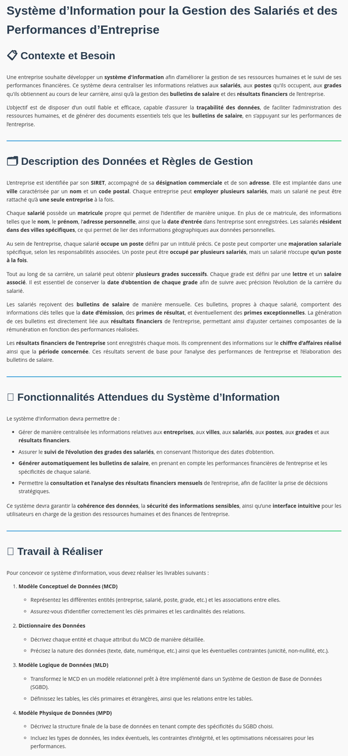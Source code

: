 <style>
/* Styles de base pour le document Markdown */
body {
    font-family: 'Open Sans', sans-serif;
    line-height: 1.6;
    max-width: 900px;
    padding: 2rem;
    color: #333;
    word-wrap: balance;
    background-color: #f9f9f9;
}


/* Titres */
h1, h2, h3, h4, h5, h6 {
    font-family: 'Poppins', sans-serif;
    color: #2c3e50;
    margin-top: 1rem;
    font-weight: 600;
}
h1 { font-size: 2rem; solid #3498db; }
h2 { font-size: 1.75rem;  solid #2ecc71; }
h3 { font-size: 1.25rem; color:#301d87; }
h4 { font-size: 1rem; color: #9b59b6; }

/* Liens */
a {
    color: #3498db;
    text-decoration: none;
    transition: all 0.3s ease;
}

a:hover {
    color: #2980b9;
}

/* Paragraphes et texte */
p {
    text-align: justify;
}

/* Listes */
ul, ol {
    padding-left: 2rem;
    margin-bottom: 1rem;
}

li {
    margin-bottom: 0.5rem;
}

/* Code */
code {
    background-color: #f8f9fa;
    padding: 0.2rem 0.4rem;
    border-radius: 4px;
    font-family: 'Fira Code', monospace;
    font-size: 0.9em;
    color: #e83e8c;
}

pre {
    background-color: #2c3e50;
    color: #ecf0f1;
    padding: 1rem;
    border-radius: 8px;
    overflow-x: auto;
    margin: 1.5rem 0;
}

pre code {
    background-color: transparent;
    color: inherit;
    padding: 0;
}

/* Blockquotes */
blockquote {
    border-left: 4px solid #3498db;
    margin: 1.5rem 0;
    padding: 1rem;
    background-color: #ecf0f1;
    font-style: italic;
}

/* Tables */
table {
    width: 100%;
    border-collapse: collapse;
    margin: 1.5rem 0;
}

th, td {
    padding: 0.75rem;
  border:1px solid lightgrey !important;
}

td{
}

th {
    background-color: #3498db;
    color: white;
}

tr:nth-child(even) {
    background-color: #f8f9fa;
}

/* Images */
img {
    max-width: 100%;
    height: auto;
    border-radius: 8px;
    margin: 1.5rem 0;
    box-shadow: 0 4px 6px rgba(0, 0, 0, 0.1);
}

/* Séparateur horizontal */
hr {
    border: 0;
    height: 2px;
    background: linear-gradient(to right, #3498db, #2ecc71);
    margin: 2rem 0;
}

/* Mise en évidence */
mark {
    background-color: #ffd700;
    padding: 0.2rem 0.4rem;
    border-radius: 4px;
}

/* Animations de transition */
* {
    transition: all 0.3s ease;
}

/* Media Queries pour la responsivité */
@media (max-width: 768px) {
    body {
        padding: 1rem;
    }
    
    h1 { font-size: 2rem; }
    h2 { font-size: 1.75rem; }
    h3 { font-size: 1.5rem; }
    h4 { font-size: 1.25rem; }
}

.module {
    font-size: 2.5rem;
    color: #f8f9fa;
    background-color: #3498db;
    text-align: center;
    padding: 0.5rem;
    margin: 1rem;
    border-radius: 8px;
    box-shadow: 0 4px 6px rgba(0, 0, 0, 0.1);
}

a{
    text-decoration: underline !important;
}
</style>




# **Système d’Information pour la Gestion des Salariés et des Performances d’Entreprise**  

## 📋 **Contexte et Besoin**  
Une entreprise souhaite développer un **système d'information** afin d’améliorer la gestion de ses ressources humaines et le suivi de ses performances financières. Ce système devra centraliser les informations relatives aux **salariés**, aux **postes** qu'ils occupent, aux **grades** qu'ils obtiennent au cours de leur carrière, ainsi qu’à la gestion des **bulletins de salaire** et des **résultats financiers** de l’entreprise.  

L’objectif est de disposer d’un outil fiable et efficace, capable d'assurer la **traçabilité des données**, de faciliter l’administration des ressources humaines, et de générer des documents essentiels tels que les **bulletins de salaire**, en s’appuyant sur les performances de l’entreprise.  

---

## 🗂️ **Description des Données et Règles de Gestion**  

L’entreprise est identifiée par son **SIRET**, accompagné de sa **désignation commerciale** et de son **adresse**. Elle est implantée dans une **ville** caractérisée par un **nom** et un **code postal**. Chaque entreprise peut **employer plusieurs salariés**, mais un salarié ne peut être rattaché qu’à **une seule entreprise** à la fois.  

Chaque **salarié** possède un **matricule** propre qui permet de l’identifier de manière unique. En plus de ce matricule, des informations telles que le **nom**, le **prénom**, l’**adresse personnelle**, ainsi que la **date d’entrée** dans l’entreprise sont enregistrées. Les salariés **résident dans des villes spécifiques**, ce qui permet de lier des informations géographiques aux données personnelles.  

Au sein de l’entreprise, chaque salarié **occupe un poste** défini par un intitulé précis. Ce poste peut comporter une **majoration salariale** spécifique, selon les responsabilités associées. Un poste peut être **occupé par plusieurs salariés**, mais un salarié n’occupe **qu’un poste à la fois**.  

Tout au long de sa carrière, un salarié peut obtenir **plusieurs grades successifs**. Chaque grade est défini par une **lettre** et un **salaire associé**. Il est essentiel de conserver la **date d’obtention de chaque grade** afin de suivre avec précision l’évolution de la carrière du salarié.  

Les salariés reçoivent des **bulletins de salaire** de manière mensuelle. Ces bulletins, propres à chaque salarié, comportent des informations clés telles que la **date d’émission**, des **primes de résultat**, et éventuellement des **primes exceptionnelles**. La génération de ces bulletins est directement liée aux **résultats financiers** de l’entreprise, permettant ainsi d'ajuster certaines composantes de la rémunération en fonction des performances réalisées.  

Les **résultats financiers de l’entreprise** sont enregistrés chaque mois. Ils comprennent des informations sur le **chiffre d’affaires réalisé** ainsi que la **période concernée**. Ces résultats servent de base pour l’analyse des performances de l’entreprise et l’élaboration des bulletins de salaire.  

---

## 🎯 **Fonctionnalités Attendues du Système d’Information**  
Le système d'information devra permettre de :  
- Gérer de manière centralisée les informations relatives aux **entreprises**, aux **villes**, aux **salariés**, aux **postes**, aux **grades** et aux **résultats financiers**.  
- Assurer le **suivi de l’évolution des grades des salariés**, en conservant l’historique des dates d’obtention.  
- **Générer automatiquement les bulletins de salaire**, en prenant en compte les performances financières de l’entreprise et les spécificités de chaque salarié.  
- Permettre la **consultation et l’analyse des résultats financiers mensuels** de l’entreprise, afin de faciliter la prise de décisions stratégiques.  

Ce système devra garantir la **cohérence des données**, la **sécurité des informations sensibles**, ainsi qu’une **interface intuitive** pour les utilisateurs en charge de la gestion des ressources humaines et des finances de l’entreprise.  

---

## 📝 **Travail à Réaliser**  

Pour concevoir ce système d'information, vous devez réaliser les livrables suivants :  

1. **Modèle Conceptuel de Données (MCD)**  
   - Représentez les différentes entités (entreprise, salarié, poste, grade, etc.) et les associations entre elles.  
   - Assurez-vous d’identifier correctement les clés primaires et les cardinalités des relations.  

2. **Dictionnaire des Données**  
   - Décrivez chaque entité et chaque attribut du MCD de manière détaillée.  
   - Précisez la nature des données (texte, date, numérique, etc.) ainsi que les éventuelles contraintes (unicité, non-nullité, etc.).  

3. **Modèle Logique de Données (MLD)**  
   - Transformez le MCD en un modèle relationnel prêt à être implémenté dans un Système de Gestion de Base de Données (SGBD).  
   - Définissez les tables, les clés primaires et étrangères, ainsi que les relations entre les tables.  

4. **Modèle Physique de Données (MPD)**  
   - Décrivez la structure finale de la base de données en tenant compte des spécificités du SGBD choisi.  
   - Incluez les types de données, les index éventuels, les contraintes d’intégrité, et les optimisations nécessaires pour les performances.  
 
